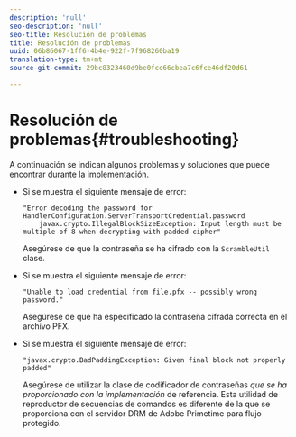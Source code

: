 ```yaml
---
description: 'null'
seo-description: 'null'
seo-title: Resolución de problemas
title: Resolución de problemas
uuid: 06b86067-1ff6-4b4e-922f-7f968260ba19
translation-type: tm+mt
source-git-commit: 29bc8323460d9be0fce66cbea7c6fce46df20d61

---
```



# Resolución de problemas{#troubleshooting}

A continuación se indican algunos problemas y soluciones que puede encontrar durante la implementación.

* Si se muestra el siguiente mensaje de error:

   ```
   "Error decoding the password for HandlerConfiguration.ServerTransportCredential.password  
       javax.crypto.IllegalBlockSizeException: Input length must be multiple of 8 when decrypting with padded cipher"
   ```

   Asegúrese de que la contraseña se ha cifrado con la `ScrambleUtil` clase.

* Si se muestra el siguiente mensaje de error:

   ```
   "Unable to load credential from file.pfx -- possibly wrong password."
   ```

   Asegúrese de que ha especificado la contraseña cifrada correcta en el archivo PFX.

* Si se muestra el siguiente mensaje de error:

   ```
   "javax.crypto.BadPaddingException: Given final block not properly padded"
   ```

   Asegúrese de utilizar la clase de codificador de contraseñas *que se ha proporcionado con la implementación* de referencia. Esta utilidad de reproductor de secuencias de comandos es diferente de la que se proporciona con el servidor DRM de Adobe Primetime para flujo protegido.

